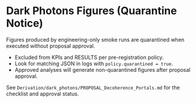 # Dark Photons Figures (Quarantine Notice)

Figures produced by engineering-only smoke runs are quarantined when executed without proposal approval.

- Excluded from KPIs and RESULTS per pre-registration policy.
- Look for matching JSON in logs with `policy.quarantined = true`.
- Approved analyses will generate non-quarantined figures after proposal approval.

See `Derivation/dark_photons/PROPOSAL_Decoherence_Portals.md` for the checklist and approval status.
